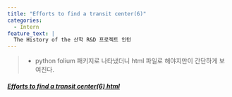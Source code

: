 ```yaml
---
title: "Efforts to find a transit center(6)"
categories:
  - Intern
feature_text: |
  The History of the 산학 R&D 프로젝트 인턴
---
```


> - python folium 패키지로 나타냈더니 html 파일로 해야지만이 간단하게 보여진다.

##### [Efforts to find a transit center(6) html](<https://htmlpreview.github.io/?https://github.com/SonHyeono/SonHyeono.github.io/blob/main/upload-html/2021-11-24-transit_center(6).html>)
